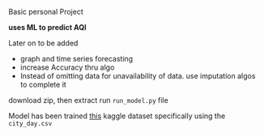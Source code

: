 Basic personal Project

**uses ML to predict AQI** 

Later on to be added
- graph and time series forecasting
- increase Accuracy thru algo
- Instead of omitting data for unavailability of data. use imputation algos to complete it

download zip, then extract
run ```run_model.py``` file


Model has been trained [this](https://www.kaggle.com/datasets/rohanrao/air-quality-data-in-india) kaggle dataset specifically using the ```city_day.csv``` 

